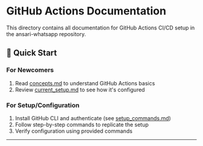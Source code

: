 # GitHub Actions Documentation

This directory contains all documentation for GitHub Actions CI/CD setup in the ansari-whatsapp repository.

## 🚀 Quick Start

### For Newcomers
1. Read [concepts.md](./concepts.md) to understand GitHub Actions basics
2. Review [current_setup.md](./current_setup.md) to see how it's configured

### For Setup/Configuration
1. Install GitHub CLI and authenticate (see [setup_commands.md](./setup_commands.md))
2. Follow step-by-step commands to replicate the setup
3. Verify configuration using provided commands

---
